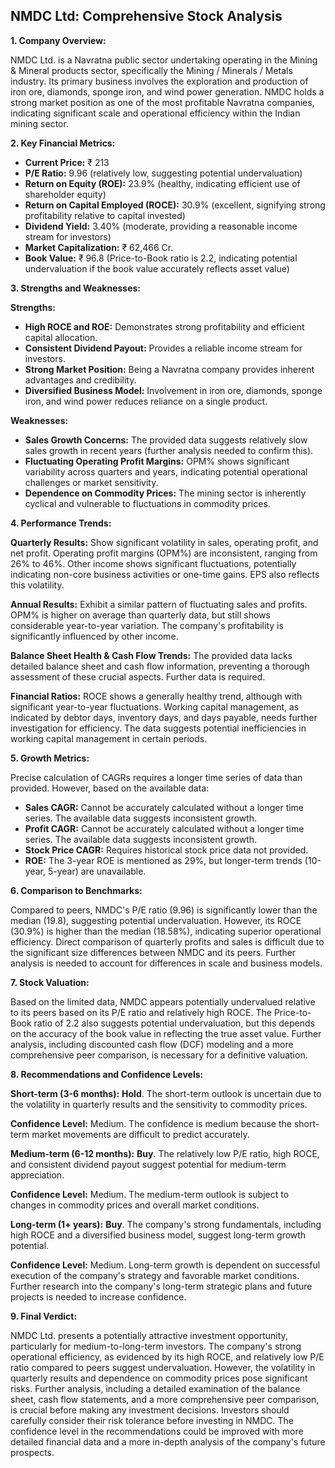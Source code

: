 ## NMDC Ltd: Comprehensive Stock Analysis

**1. Company Overview:**

NMDC Ltd. is a Navratna public sector undertaking operating in the Mining & Mineral products sector, specifically the Mining / Minerals / Metals industry.  Its primary business involves the exploration and production of iron ore, diamonds, sponge iron, and wind power generation.  NMDC holds a strong market position as one of the most profitable Navratna companies, indicating significant scale and operational efficiency within the Indian mining sector.

**2. Key Financial Metrics:**

* **Current Price:** ₹ 213
* **P/E Ratio:** 9.96 (relatively low, suggesting potential undervaluation)
* **Return on Equity (ROE):** 23.9% (healthy, indicating efficient use of shareholder equity)
* **Return on Capital Employed (ROCE):** 30.9% (excellent, signifying strong profitability relative to capital invested)
* **Dividend Yield:** 3.40% (moderate, providing a reasonable income stream for investors)
* **Market Capitalization:** ₹ 62,466 Cr.
* **Book Value:** ₹ 96.8 (Price-to-Book ratio is 2.2, indicating potential undervaluation if the book value accurately reflects asset value)


**3. Strengths and Weaknesses:**

**Strengths:**

* **High ROCE and ROE:** Demonstrates strong profitability and efficient capital allocation.
* **Consistent Dividend Payout:** Provides a reliable income stream for investors.
* **Strong Market Position:**  Being a Navratna company provides inherent advantages and credibility.
* **Diversified Business Model:**  Involvement in iron ore, diamonds, sponge iron, and wind power reduces reliance on a single product.

**Weaknesses:**

* **Sales Growth Concerns:**  The provided data suggests relatively slow sales growth in recent years (further analysis needed to confirm this).
* **Fluctuating Operating Profit Margins:** OPM% shows significant variability across quarters and years, indicating potential operational challenges or market sensitivity.
* **Dependence on Commodity Prices:**  The mining sector is inherently cyclical and vulnerable to fluctuations in commodity prices.


**4. Performance Trends:**

**Quarterly Results:**  Show significant volatility in sales, operating profit, and net profit.  Operating profit margins (OPM%) are inconsistent, ranging from 26% to 46%.  Other income shows significant fluctuations, potentially indicating non-core business activities or one-time gains.  EPS also reflects this volatility.

**Annual Results:**  Exhibit a similar pattern of fluctuating sales and profits.  OPM% is higher on average than quarterly data, but still shows considerable year-to-year variation.  The company's profitability is significantly influenced by other income.

**Balance Sheet Health & Cash Flow Trends:**  The provided data lacks detailed balance sheet and cash flow information, preventing a thorough assessment of these crucial aspects.  Further data is required.

**Financial Ratios:**  ROCE shows a generally healthy trend, although with significant year-to-year fluctuations.  Working capital management, as indicated by debtor days, inventory days, and days payable, needs further investigation for efficiency.  The data suggests potential inefficiencies in working capital management in certain periods.


**5. Growth Metrics:**

Precise calculation of CAGRs requires a longer time series of data than provided.  However, based on the available data:

* **Sales CAGR:**  Cannot be accurately calculated without a longer time series.  The available data suggests inconsistent growth.
* **Profit CAGR:**  Cannot be accurately calculated without a longer time series.  The available data suggests inconsistent growth.
* **Stock Price CAGR:**  Requires historical stock price data not provided.
* **ROE:**  The 3-year ROE is mentioned as 29%, but longer-term trends (10-year, 5-year) are unavailable.


**6. Comparison to Benchmarks:**

Compared to peers, NMDC's P/E ratio (9.96) is significantly lower than the median (19.8), suggesting potential undervaluation.  However, its ROCE (30.9%) is higher than the median (18.58%), indicating superior operational efficiency.  Direct comparison of quarterly profits and sales is difficult due to the significant size differences between NMDC and its peers.  Further analysis is needed to account for differences in scale and business models.


**7. Stock Valuation:**

Based on the limited data, NMDC appears potentially undervalued relative to its peers based on its P/E ratio and relatively high ROCE.  The Price-to-Book ratio of 2.2 also suggests potential undervaluation, but this depends on the accuracy of the book value in reflecting the true asset value.  Further analysis, including discounted cash flow (DCF) modeling and a more comprehensive peer comparison, is necessary for a definitive valuation.


**8. Recommendations and Confidence Levels:**

**Short-term (3-6 months):**  **Hold**.  The short-term outlook is uncertain due to the volatility in quarterly results and the sensitivity to commodity prices.

**Confidence Level:** Medium.  The confidence is medium because the short-term market movements are difficult to predict accurately.

**Medium-term (6-12 months):**  **Buy**.  The relatively low P/E ratio, high ROCE, and consistent dividend payout suggest potential for medium-term appreciation.

**Confidence Level:** Medium.  The medium-term outlook is subject to changes in commodity prices and overall market conditions.

**Long-term (1+ years):**  **Buy**.  The company's strong fundamentals, including high ROCE and a diversified business model, suggest long-term growth potential.

**Confidence Level:** Medium.  Long-term growth is dependent on successful execution of the company's strategy and favorable market conditions.  Further research into the company's long-term strategic plans and future projects is needed to increase confidence.


**9. Final Verdict:**

NMDC Ltd. presents a potentially attractive investment opportunity, particularly for medium-to-long-term investors.  The company's strong operational efficiency, as evidenced by its high ROCE, and relatively low P/E ratio compared to peers suggest undervaluation.  However, the volatility in quarterly results and dependence on commodity prices pose significant risks.  Further analysis, including a detailed examination of the balance sheet, cash flow statements, and a more comprehensive peer comparison, is crucial before making any investment decisions.  Investors should carefully consider their risk tolerance before investing in NMDC.  The confidence level in the recommendations could be improved with more detailed financial data and a more in-depth analysis of the company's future prospects.
